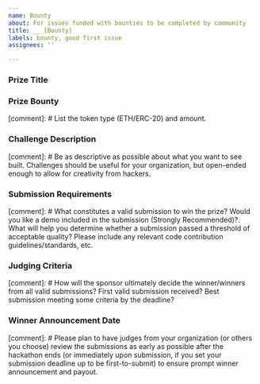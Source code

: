 ```yaml
---
name: Bounty
about: For issues funded with bounties to be completed by community
title: __ [Bounty]
labels: bounty, good first issue
assignees: ''

---
```


### Prize Title

### Prize Bounty
[comment]: # List the token type (ETH/ERC-20) and amount.

### Challenge Description
[comment]: # Be as descriptive as possible about what you want to see built. Challenges should be useful for your organization, but open-ended enough to allow for creativity from hackers.

### Submission Requirements
[comment]: # What constitutes a valid submission to win the prize? Would you like a demo included in the submission (Strongly Recommended)?. What will help you determine whether a submission passed a threshold of acceptable quality? Please include any relevant code contribution guidelines/standards, etc.

### Judging Criteria
[comment]: # How will the sponsor ultimately decide the winner/winners from all valid submissions? First valid submission received? Best submission meeting some criteria by the deadline? 

### Winner Announcement Date
[comment]: # Please plan to have judges from your organization (or others you choose) review the submissions as early as possible after the hackathon ends (or immediately upon submission, if you set your submission deadline up to be first-to-submit) to ensure prompt winner announcement and payout.
